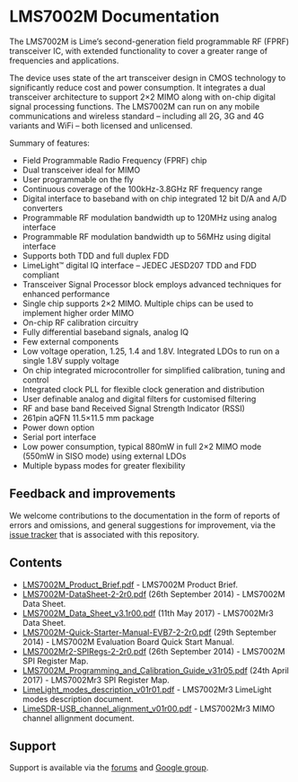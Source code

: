LMS7002M Documentation 
======================

The LMS7002M is Lime’s second-generation field programmable RF (FPRF) transceiver IC, with extended functionality to cover a greater range of frequencies and applications.

The device uses state of the art transceiver design in CMOS technology to significantly reduce cost and power consumption. It integrates a dual transceiver architecture to support 2×2 MIMO along with on-chip digital signal processing functions. The LMS7002M can run on any mobile communications and wireless standard – including all 2G, 3G and 4G variants and WiFi – both licensed and unlicensed.

Summary of features:

* Field Programmable Radio Frequency (FPRF) chip
* Dual transceiver ideal for MIMO
* User programmable on the fly
* Continuous coverage of the 100kHz-3.8GHz RF frequency range
* Digital interface to baseband with on chip integrated 12 bit D/A and A/D converters
* Programmable RF modulation bandwidth up to 120MHz using analog interface
* Programmable RF modulation bandwidth up to 56MHz using digital interface
* Supports both TDD and full duplex FDD
* LimeLight™ digital IQ interface – JEDEC JESD207 TDD and FDD compliant
* Transceiver Signal Processor block employs advanced techniques for enhanced performance
* Single chip supports 2×2 MIMO. Multiple chips can be used to implement higher order MIMO
* On-chip RF calibration circuitry
* Fully differential baseband signals, analog IQ
* Few external components
* Low voltage operation, 1.25, 1.4 and 1.8V. Integrated LDOs to run on a single 1.8V supply voltage
* On chip integrated microcontroller for simplified calibration, tuning and control
* Integrated clock PLL for flexible clock generation and distribution
* User definable analog and digital filters for customised filtering
* RF and base band Received Signal Strength Indicator (RSSI)
* 261pin aQFN 11.5×11.5 mm package
* Power down option
* Serial port interface
* Low power consumption, typical 880mW in full 2×2 MIMO mode (550mW in SISO mode) using external LDOs
* Multiple bypass modes for greater flexibility

Feedback and improvements
-------------------------

We welcome contributions to the documentation in the form of reports of errors and omissions, and general suggestions for improvement, via the [issue tracker](https://github.com/myriadrf/LMS7002M-docs/issues) that is associated with this repository.

Contents
--------

 * [LMS7002M_Product_Brief.pdf][1] - LMS7002M Product Brief.
 * [LMS7002M-DataSheet-2-2r0.pdf][2] (26th September 2014) - LMS7002M Data Sheet.
 * [LMS7002M_Data_Sheet_v3.1r00.pdf][5] (11th May 2017) - LMS7002Mr3 Data Sheet.
 * [LMS7002M-Quick-Starter-Manual-EVB7-2-2r0.pdf][3] (29th September 2014) - LMS7002M Evaluation Board Quick Start Manual.
 * [LMS7002Mr2-SPIRegs-2-2r0.pdf][4] (26th September 2014) - LMS7002M SPI Register Map.
 * [LMS7002M_Programming_and_Calibration_Guide_v31r05.pdf][6] (24th April 2017) - LMS7002Mr3 SPI Register Map.
 * [LimeLight_modes_description_v01r01.pdf][7] - LMS7002Mr3 LimeLight modes description document.
 * [LimeSDR-USB_channel_alignment_v01r00.pdf][8] - LMS7002Mr3 MIMO channel allignment document.

[1]: https://github.com/myriadrf/LMS7002M-docs/raw/master/LMS7002M_Product_Brief.pdf
[2]: https://github.com/myriadrf/LMS7002M-docs/raw/master/LMS7002M-DataSheet-2-2r0.pdf
[3]: https://github.com/myriadrf/LMS7002M-docs/raw/master/LMS7002M-Quick-Starter-Manual-EVB7-2-2r0.pdf
[4]: https://github.com/myriadrf/LMS7002M-docs/raw/master/LMS7002Mr2-SPIRegs-2-2r0.pdf
[5]: https://github.com/myriadrf/LMS7002M-docs/raw/master/LMS7002M_Data_Sheet_v3.1r00.pdf
[6]: https://github.com/myriadrf/LMS7002M-docs/raw/master/LMS7002M_Programming_and_Calibration_Guide_v31r05.pdf
[7]: https://github.com/myriadrf/LMS7002M-docs/raw/master/LimeLight_modes_description_v01r01.pdf
[8]: https://github.com/myriadrf/LMS7002M-docs/raw/master/LimeSDR-USB_channel_alignment_v01r00.pdf

Support
-------

Support is available via the [forums](https://discourse.myriadrf.org) and [Google group](https://groups.google.com/forum/#!forum/limemicro-opensource).
